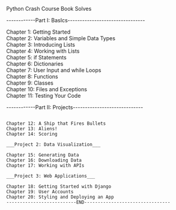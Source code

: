 Python Crash Course Book Solves


------------Part I: BasIcs--------------------------------

 Chapter 1: Getting Started  
 Chapter 2: Variables and Simple Data Types  
 Chapter 3: Introducing Lists  
 Chapter 4: Working with Lists  
 Chapter 5: if Statements  
 Chapter 6: Dictionaries  
 Chapter 7: User Input and while Loops  
 Chapter 8: Functions  
 Chapter 9: Classes  
 Chapter 10: Files and Exceptions  
 Chapter 11: Testing Your Code  
 
 ------------Part II: Projects-----------------------------
 
 ~~~Project 1: Alien Invasion~~~

 Chapter 12: A Ship that Fires Bullets  
 Chapter 13: Aliens!  
 Chapter 14: Scoring  

 ___Project 2: Data Visualization___

 Chapter 15: Generating Data  
 Chapter 16: Downloading Data  
 Chapter 17: Working with APIs  

 ___Project 3: Web Applications___

 Chapter 18: Getting Started with Django  
 Chapter 19: User Accounts  
 Chapter 20: Styling and Deploying an App  
--------------------------END--------------------------------
